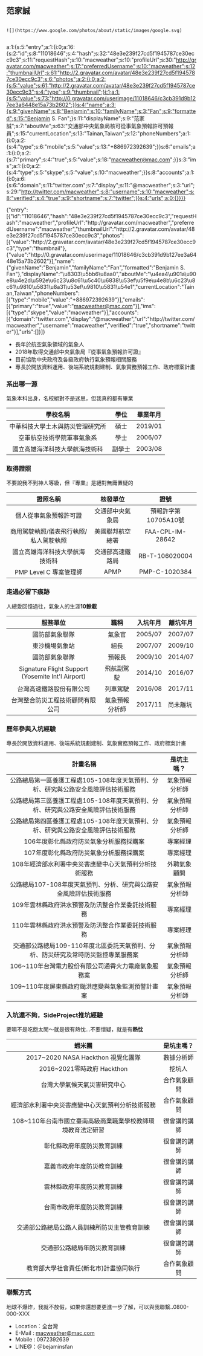 ## 范家誠

```

```

```
![](https://www.google.com/photos/about/static/images/google.svg)
```

```

```

a:1:{s:5:"entry";a:1:{i:0;a:16:{s:2:"id";s:8:"11018646";s:4:"hash";s:32:"48e3e239f27cd5f1945787ce30ecc9c3";s:11:"requestHash";s:10:"macweather";s:10:"profileUrl";s:30:"http://gravatar.com/macweather";s:17:"preferredUsername";s:10:"macweather";s:12:"thumbnailUrl";s:61:"http://2.gravatar.com/avatar/48e3e239f27cd5f1945787ce30ecc9c3";s:6:"photos";a:2:{i:0;a:2:{s:5:"value";s:61:"http://2.gravatar.com/avatar/48e3e239f27cd5f1945787ce30ecc9c3";s:4:"type";s:9:"thumbnail";}i:1;a:1:{s:5:"value";s:73:"http://0.gravatar.com/userimage/11018646/c3cb391d9b127ee3a6448e15a73b2602";}}s:4:"name";a:3:{s:9:"givenName";s:8:"Benjamin";s:10:"familyName";s:3:"Fan";s:9:"formatted";s:15:"Benjamin S. Fan";}s:11:"displayName";s:9:"范家誠";s:7:"aboutMe";s:63:"交通部中央氣象局核可從事氣象預報許可預報員";s:15:"currentLocation";s:13:"Tainan,Taiwan";s:12:"phoneNumbers";a:1:{i:0;a:2:{s:4:"type";s:6:"mobile";s:5:"value";s:13:"+886972392639";}}s:6:"emails";a:1:{i:0;a:2:{s:7:"primary";s:4:"true";s:5:"value";s:18:"macweather@mac.com";}}s:3:"ims";a:1:{i:0;a:2:{s:4:"type";s:5:"skype";s:5:"value";s:10:"macweather";}}s:8:"accounts";a:1:{i:0;a:6:{s:6:"domain";s:11:"twitter.com";s:7:"display";s:11:"@macweather";s:3:"url";s:29:"http://twitter.com/macweather";s:8:"username";s:10:"macweather";s:8:"verified";s:4:"true";s:9:"shortname";s:7:"twitter";}}s:4:"urls";a:0:{}}}}

{"entry":[{"id":"11018646","hash":"48e3e239f27cd5f1945787ce30ecc9c3","requestHash":"macweather","profileUrl":"http:\/\/gravatar.com\/macweather","preferredUsername":"macweather","thumbnailUrl":"http:\/\/2.gravatar.com\/avatar\/48e3e239f27cd5f1945787ce30ecc9c3","photos":[{"value":"http:\/\/2.gravatar.com\/avatar\/48e3e239f27cd5f1945787ce30ecc9c3","type":"thumbnail"},{"value":"http:\/\/0.gravatar.com\/userimage\/11018646\/c3cb391d9b127ee3a6448e15a73b2602"}],"name":{"givenName":"Benjamin","familyName":"Fan","formatted":"Benjamin S. Fan"},"displayName":"\u8303\u5bb6\u8aa0","aboutMe":"\u4ea4\u901a\u90e8\u4e2d\u592e\u6c23\u8c61\u5c40\u6838\u53ef\u5f9e\u4e8b\u6c23\u8c61\u9810\u5831\u8a31\u53ef\u9810\u5831\u54e1","currentLocation":"Tainan,Taiwan","phoneNumbers":[{"type":"mobile","value":"+886972392639"}],"emails":[{"primary":"true","value":"macweather@mac.com"}],"ims":[{"type":"skype","value":"macweather"}],"accounts":[{"domain":"twitter.com","display":"@macweather","url":"http:\/\/twitter.com\/macweather","username":"macweather","verified":"true","shortname":"twitter"}],"urls":[]}]}

- 長年於航空氣象領域的氣象人
- 2018年取得交通部中央氣象局『從事氣象預報許可證』
- 目前協助中央政府及各級政府執行氣象預報相關服務
- 專長於開放資料運用、後端系統規劃建制、氣象實務預報工作、政府標案計畫



### 系出哪一源

氣象本科出身，名校絕對不是迷思，但我真的都有畢業

|             學校名稱             |  學位  | 畢業年月 |
| :------------------------------: | :----: | :------: |
| 中華科技大學土木與防災管理研究所 |  碩士  | 2019/01  |
|    空軍航空技術學院軍事氣象系    |  學士  | 2006/07  |
|  國立高雄海洋科技大學航海技術科  | 副學士 | 2003/08  |



### 取得證照

不要說我不到神人等級，但『專業』是絕對無庸置疑的

|                證照名稱                |     核發單位     |         證號         |
| :------------------------------------: | :--------------: | :------------------: |
|         個人從事氣象預報許可證         | 交通部中央氣象局 | 預報許字第10705A10號 |
| 商用駕駛執照/儀表飛行執照/私人駕駛執照 | 美國聯邦航空總署 |   FAA-CPL-IM-28642   |
|     國立高雄海洋科技大學航海技術科     | 交通部高速鐵路局 |    RB-T-106020004    |
|         PMP Level C 專案管理師         |       APMP       |    PMP-C-1020384     |



### 走過必留下痕跡

人總愛回憶過往，氣象人的生涯**10餘載**

|                     服務單位                      |      職稱      | 入坑年月 | 離坑年月 |
| :-----------------------------------------------: | :------------: | :------: | -------- |
|                  國防部氣象聯隊                   |     氣象官     | 2005/07  | 2007/07  |
|                  東沙機場氣象站                   |      組長      | 2007/07  | 2009/10  |
|                  國防部氣象聯隊                   |     預報長     | 2009/10  | 2014/07  |
| Signature Flight Support (Yosemite Int'l Airport) |   飛航副駕駛   | 2014/10  | 2016/07  |
|             台灣高速鐵路股份有限公司              |    列車駕駛    | 2016/08  | 2017/11  |
|         台灣整合防災工程技術顧問有限公司          | 氣象預報分析師 | 2017/11  | 尚未離坑 |



### 歷年參與入坑經驗

專長於開放資料運用、後端系統規劃建制、氣象實務預報工作、政府標案計畫

|                           計畫名稱                           |   是坑主嗎？   |
| :----------------------------------------------------------: | :------------: |
| 公路總局第一區養護工程處105-108年度天氣預判、分析、研究與公路安全風險評估技術服務 | 氣象預報分析師 |
| 公路總局第三區養護工程處105-108年度天氣預判、分析、研究與公路安全風險評估技術服務 | 氣象預報分析師 |
| 公路總局第四區養護工程處105-108年度天氣預判、分析、研究與公路安全風險評估技術服務 | 氣象預報分析師 |
|           106年度彰化縣政府防災氣象分析服務採購案            |    專案經理    |
|           107年度彰化縣政府防災氣象分析服務採購案            |    專案經理    |
|    108年經濟部水利署中央災害應變中心天氣預判分析技術服務     |  外聘氣象顧問  |
| 公路總局107-108年度天氣預判、分析、研究與公路安全風險評估技術服務 | 氣象預報分析師 |
|      109年雲林縣政府洪水預警及防汛整合作業委託技術服務       |    專案經理    |
|      110年雲林縣政府洪水預警及防汛整合作業委託技術服務       |    專案經理    |
| 交通部公路總局109-110年度北區委託天氣預判、分析、防災研究及常時防災監控專業服務案 | 氣象預報分析師 |
|     106~110年台灣電力股份有限公司通霄火力電廠氣象服務案      | 氣象預報分析師 |
|      109~110年度屏東縣政府颱洪應變與氣象監測預警計畫案       | 氣象預報分析師 |



### 入坑還不夠，SideProject推坑經驗

要嘛不是吃飽太閒～就是很有熱忱...不要懷疑，就是有**熱忱**

|                           蝦米團                            |  是坑主嗎？  |
| :---------------------------------------------------------: | :----------: |
|             2017~2020 NASA Hackthon 視覺化團隊              |  數據分析師  |
|                 2016~2021零時政府 Hackthon                  |    挖坑人    |
|                台灣大學氣候天氣災害研究中心                 | 合作氣象顧問 |
|      經濟部水利署中央災害應變中心天氣預判分析技術服務       | 合作氣象顧問 |
| 108~110年台南市國立臺南高級商業職業學校教師環境教育法定研習 | 很會講的講師 |
|                 彰化縣政府年度防災教育訓練                  | 很會講的講師 |
|                 嘉義市政府年度防災教育訓練                  | 很會講的講師 |
|                 雲林縣政府年度防災教育訓練                  | 很會講的講師 |
|                 台南市政府年度防災教育訓練                  | 很會講的講師 |
|        交通部公路總局公路人員訓練所防災主管教育訓練         | 很會講的講師 |
|                交通部公路總局年防災教育訓練                 | 很會講的講師 |
|           教育部大學社會責任(新北市)計畫協同執行            | 合作氣象顧問 |

### 聯繫方式

地球不爆炸，我就不放假，如果你還想要更進一步了解，可以與我聯繫..0800-000-XXX

- Location：全台灣
- E-Mail : [macweather@mac.com](mailto:macweather@mac.com)
- Mobile : 0972392639
- LINE@：＠bejaminsfan